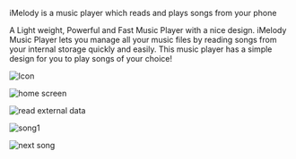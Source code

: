 

iMelody is a music player which reads and plays songs from your phone 


  A Light weight, Powerful and Fast Music Player with a nice 
  design. iMelody Music Player lets you manage all your music files
  by reading songs from your internal storage quickly and easily.
  This music player has a simple design for you to play songs of your choice!
  
  
![Icon](https://raw.githubusercontent.com/AyushJain2480/MusicPlayer/main/img/audio.jpg)

![home screen](https://raw.githubusercontent.com/AyushJain2480/MusicPlayer/main/img/m1.jpg)

![read external data](https://raw.githubusercontent.com/AyushJain2480/MusicPlayer/main/img/m2.jpg)

![song1](https://raw.githubusercontent.com/AyushJain2480/MusicPlayer/main/img/m3%20(1).jpg)

![next song](https://raw.githubusercontent.com/AyushJain2480/MusicPlayer/main/img/m4%20(1).jpg)
